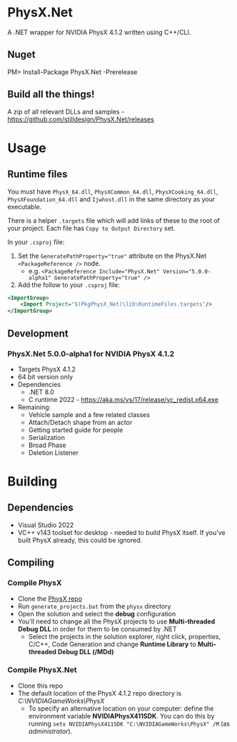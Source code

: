 PhysX.Net
=========
A .NET wrapper for NVIDIA PhysX 4.1.2 written using C++/CLI.

Nuget
-----
PM> Install-Package PhysX.Net -Prerelease

Build all the things!
--------------
A zip of all relevant DLLs and samples - https://github.com/stilldesign/PhysX.Net/releases

# Usage
## Runtime files
You must have `PhysX_64.dll`, `PhysXCommon_64.dll`, `PhysXCooking_64.dll`, `PhysXFoundation_64.dll` and `Ijwhost.dll` in the same directory as your executable.

There is a helper `.targets` file which will add links of these to the root of your project. Each file has `Copy to Output Directory` set.

In your `.csproj` file:
1. Set the `GeneratePathProperty="true"` attribute on the PhysX.Net `<PackageReference />` node.
    * e.g. `<PackageReference Include="PhysX.Net" Version="5.0.0-alpha1" GeneratePathProperty="true" />`
2. Add the follow to your `.csproj` file:
```xml
<ImportGroup>
    <Import Project="$(PkgPhysX_Net)\lib\RuntimeFiles.targets"/>
</ImportGroup>
```

Development
-----------
### PhysX.Net 5.0.0-alpha1 for NVIDIA PhysX 4.1.2
* Targets PhysX 4.1.2
* 64 bit version only
* Dependencies
	* .NET 8.0
	* C runtime 2022 - https://aka.ms/vs/17/release/vc_redist.x64.exe
* Remaining:
    * Vehicle sample and a few related classes
    * Attach/Detach shape from an actor
    * Getting started guide for people
    * Serialization
    * Broad Phase
    * Deletion Listener

# Building
## Dependencies
* Visual Studio 2022
* VC++ v143 toolset for desktop - needed to build PhysX itself. If you've built PhysX already, this could be ignored.

## Compiling
### Compile PhysX
* Clone the [PhysX repo](https://github.com/NVIDIAGameWorks/PhysX)
* Run ```generate_projects.bat``` from the ```physx``` directory
* Open the solution and select the **debug** configuration
* You'll need to change all the PhysX projects to use **Multi-threaded Debug DLL** in order for them to be consumed by .NET
  * Select the projects in the solution explorer, right click, properties, C/C++, Code Generation and change **Runtime Library** to **Multi-threaded Debug DLL (/MDd)**
### Compile PhysX.Net
* Clone this repo
* The default location of the PhysX 4.1.2 repo directory is *C:\NVIDIAGameWorks\PhysX*
  * To specify an alternative location on your computer: define the environment variable **NVIDIAPhysX411SDK**. You can do this by running ```setx NVIDIAPhysX411SDK "C:\NVIDIAGameWorks\PhysX" /M``` (as *administrator*).
